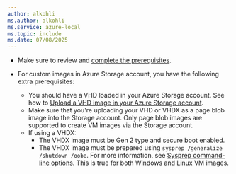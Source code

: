 ```yaml
---
author: alkohli
ms.author: alkohli
ms.service: azure-local
ms.topic: include
ms.date: 07/08/2025
---
```



- Make sure to review and [complete the prerequisites](../manage/azure-arc-vm-management-prerequisites.md).


- For custom images in Azure Storage account, you have the following extra prerequisites:

    - You should have a VHD loaded in your Azure Storage account. See how to [Upload a VHD image in your Azure Storage account](/azure/databox-online/azure-stack-edge-gpu-create-virtual-machine-image?tabs=windows#copy-vhd-to-storage-account-using-azcopy).
    - Make sure that you're uploading your VHD or VHDX as a page blob image into the Storage account. Only page blob images are supported to create VM images via the Storage account.
    - If using a VHDX: 
        - The VHDX image must be Gen 2 type and secure boot enabled.
        - The VHDX image must be prepared using `sysprep /generalize /shutdown /oobe`. For more information, see [Sysprep command-line options](/windows-hardware/manufacture/desktop/sysprep-command-line-options?view=windows-11#oobe&preserve-view=true). This is true for both Windows and Linux VM images.